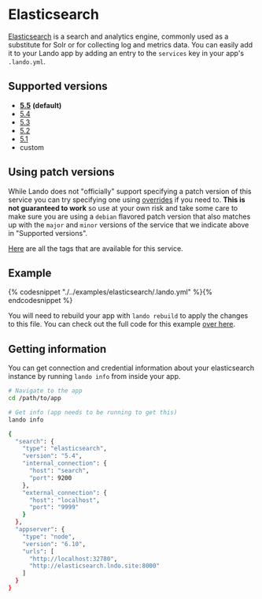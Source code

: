 Elasticsearch
=============

[Elasticsearch](https://www.elastic.co/products/elasticsearch) is a search and analytics engine, commonly used as a substitute for Solr or for collecting log and metrics data. You can easily add it to your Lando app by adding an entry to the `services` key in your app's `.lando.yml`.

Supported versions
------------------

*   **[5.5](https://hub.docker.com/r/itzg/elasticsearch/)** **(default)**
*   [5.4](https://hub.docker.com/r/itzg/elasticsearch/)
*   [5.3](https://hub.docker.com/r/itzg/elasticsearch/)
*   [5.2](https://hub.docker.com/r/itzg/elasticsearch/)
*   [5.1](https://hub.docker.com/r/itzg/elasticsearch/)
*   custom

Using patch versions
--------------------

While Lando does not "officially" support specifying a patch version of this service you can try specifying one using [overrides](https://docs.devwithlando.io/config/advanced.html#overriding-with-docker-compose) if you need to. **This is not guaranteed to work** so use at your own risk and take some care to make sure you are using a `debian` flavored patch version that also matches up with the `major` and `minor` versions of the service that we indicate above in "Supported versions".

[Here](https://hub.docker.com/r/itzg/elasticsearch/tags/) are all the tags that are available for this service.

Example
-------

{% codesnippet "./../examples/elasticsearch/.lando.yml" %}{% endcodesnippet %}

You will need to rebuild your app with `lando rebuild` to apply the changes to this file. You can check out the full code for this example [over here](https://github.com/lando/lando/tree/master/examples/elasticsearch).

Getting information
-------------------

You can get connection and credential information about your elasticsearch instance by running `lando info` from inside your app.

```bash
# Navigate to the app
cd /path/to/app

# Get info (app needs to be running to get this)
lando info

{
  "search": {
    "type": "elasticsearch",
    "version": "5.4",
    "internal_connection": {
      "host": "search",
      "port": 9200
    },
    "external_connection": {
      "host": "localhost",
      "port": "9999"
    }
  },
  "appserver": {
    "type": "node",
    "version": "6.10",
    "urls": [
      "http://localhost:32780",
      "http://elasticsearch.lndo.site:8000"
    ]
  }
}
```

